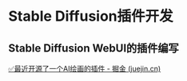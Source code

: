 # Stable Diffusion插件开发

## Stable Diffusion WebUI的插件编写

[✅最近开源了一个AI绘画的插件 - 掘金 (juejin.cn)](https://juejin.cn/post/7249607108043800634)
